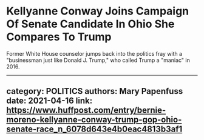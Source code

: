 # Kellyanne Conway Joins Campaign Of Senate Candidate In Ohio She Compares To Trump

Former White House counselor jumps back into the politics fray with a "businessman just like Donald J. Trump," who called Trump a "maniac" in 2016.

---
category: POLITICS
authors: Mary Papenfuss
date: 2021-04-16
link: https://www.huffpost.com/entry/bernie-moreno-kellyanne-conway-trump-gop-ohio-senate-race_n_6078d643e4b0eac4813b3af1
---
